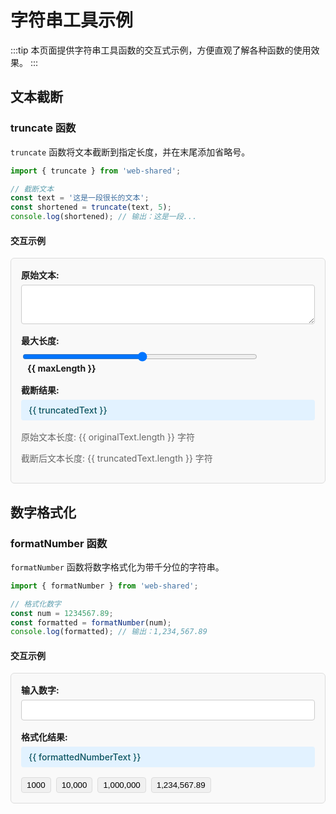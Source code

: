 # 字符串工具示例

:::tip
本页面提供字符串工具函数的交互式示例，方便直观了解各种函数的使用效果。
:::

## 文本截断

<script setup>
import { ref, watch } from 'vue';
import { truncate, formatNumber } from 'web-shared';

// 文本截断示例
const originalText = ref('这是一段很长的文本，将被截断并添加省略号，你可以尝试调整下方的最大长度参数。');
const maxLength = ref(10);
const truncatedText = ref('');

// 数字格式化示例
const originalNumber = ref(1234567.89);
const formattedNumberText = ref('');

// 监听变量变化，更新结果
watch([originalText, maxLength], () => {
  truncatedText.value = truncate(originalText.value, maxLength.value);
}, { immediate: true });

watch(originalNumber, () => {
  formattedNumberText.value = formatNumber(originalNumber.value);
}, { immediate: true });
</script>

### truncate 函数

`truncate` 函数将文本截断到指定长度，并在末尾添加省略号。

```typescript
import { truncate } from 'web-shared';

// 截断文本
const text = '这是一段很长的文本';
const shortened = truncate(text, 5);
console.log(shortened); // 输出：这是一段...
```

#### 交互示例

<div class="example-box">
  <div class="form-group">
    <label>原始文本:</label>
    <textarea v-model="originalText" rows="3"></textarea>
  </div>
  
  <div class="form-group">
    <label>最大长度:</label>
    <input type="range" v-model="maxLength" min="1" max="50" step="1">
    <span class="range-value">{{ maxLength }}</span>
  </div>
  
  <div class="form-group">
    <label>截断结果:</label>
    <div class="result">{{ truncatedText }}</div>
  </div>
  
  <div class="info">
    <p>原始文本长度: {{ originalText.length }} 字符</p>
    <p>截断后文本长度: {{ truncatedText.length }} 字符</p>
  </div>
</div>

## 数字格式化

### formatNumber 函数

`formatNumber` 函数将数字格式化为带千分位的字符串。

```typescript
import { formatNumber } from 'web-shared';

// 格式化数字
const num = 1234567.89;
const formatted = formatNumber(num);
console.log(formatted); // 输出：1,234,567.89
```

#### 交互示例

<div class="example-box">
  <div class="form-group">
    <label>输入数字:</label>
    <input type="number" v-model="originalNumber">
  </div>
  
  <div class="form-group">
    <label>格式化结果:</label>
    <div class="result">{{ formattedNumberText }}</div>
  </div>
  
  <div class="predefined-values">
    <button @click="originalNumber = 1000">1000</button>
    <button @click="originalNumber = 10000">10,000</button>
    <button @click="originalNumber = 1000000">1,000,000</button>
    <button @click="originalNumber = 1234567.89">1,234,567.89</button>
  </div>
</div>

<style>
.example-box {
  border: 1px solid #ddd;
  border-radius: 6px;
  padding: 16px;
  margin: 16px 0;
  background-color: #f9f9f9;
}

.form-group {
  margin-bottom: 16px;
}

.form-group label {
  display: block;
  margin-bottom: 6px;
  font-weight: bold;
}

.form-group textarea,
.form-group input[type="number"] {
  width: 100%;
  padding: 8px;
  border-radius: 4px;
  border: 1px solid #ccc;
}

.form-group input[type="range"] {
  width: 80%;
  vertical-align: middle;
}

.range-value {
  display: inline-block;
  margin-left: 10px;
  min-width: 30px;
  font-weight: bold;
}

.result {
  padding: 8px 12px;
  background-color: #e2f2ff;
  border-radius: 4px;
  font-weight: 500;
  color: #0c5460;
  word-break: break-all;
}

.info {
  margin-top: 16px;
  font-size: 14px;
  color: #666;
}

.predefined-values {
  margin-top: 16px;
  display: flex;
  flex-wrap: wrap;
  gap: 8px;
}

.predefined-values button {
  padding: 4px 8px;
  background-color: #f0f0f0;
  border: 1px solid #ddd;
  border-radius: 4px;
  cursor: pointer;
}

.predefined-values button:hover {
  background-color: #e0e0e0;
}
</style> 
